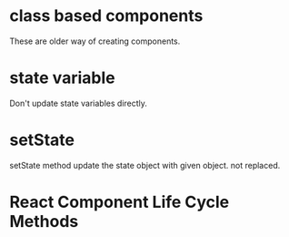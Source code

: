 
# class based components
These are older way of creating components.

# state variable
Don't update state variables directly.

# setState
setState method update the state object with given object. not replaced.

# React Component Life Cycle Methods
